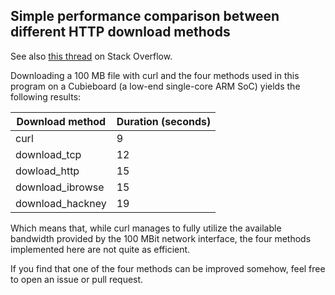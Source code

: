 ## Simple performance comparison between different HTTP download methods

See also [this thread](https://stackoverflow.com/questions/46765393/high-cpu-utilization-when-downloading-files) on Stack Overflow.

Downloading a 100 MB file with curl and the four methods used in this program on a Cubieboard (a low-end single-core ARM SoC) yields the following results:

| Download method  | Duration (seconds) |
| ------------- | ------------- |
| curl  | 9  |
| download_tcp  | 12  |
| dowload_http  | 15  |
| download_ibrowse  | 15  |
| download_hackney  | 19  |


Which means that, while curl manages to fully utilize the available bandwidth provided by the 100 MBit network interface, the four methods implemented here are not quite as efficient.

If you find that one of the four methods can be improved somehow, feel free to open an issue or pull request.
